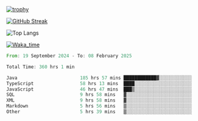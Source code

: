 <!--
**ren-joey/ren-joey** is a ✨ _special_ ✨ repository because its `README.md` (this file) appears on your GitHub profile.

Here are some ideas to get you started:

- 🔭 I’m currently working on ...
- 🌱 I’m currently learning ...
- 👯 I’m looking to collaborate on ...
- 🤔 I’m looking for help with ...
- 💬 Ask me about ...
- 📫 How to reach me: ...
- 😄 Pronouns: ...
- ⚡ Fun fact: ...
-->

[![trophy](https://github-profile-trophy.vercel.app/?username=ren-joey&theme=darkhub&column=5)](https://github.com/ren-joey)

[![GitHub Streak](https://streak-stats.demolab.com/?user=ren-joey&theme=dark)](https://github.com/ren-joey)

![Top Langs](https://github-readme-stats.vercel.app/api/top-langs?username=ren-joey&show_icons=true&layout=compact&locale=en&hide=html,CSS,scss,Pug,Twig&theme=dark)

[![Waka_time](https://github-readme-stats.vercel.app/api/wakatime?username=joeyren&theme=dark)](https://github.com/ren-joey)

<!--START_SECTION:waka-->

```rust
From: 19 September 2024 - To: 08 February 2025

Total Time: 360 hrs 1 min

Java                       185 hrs 57 mins ████████████▓░░░░░░░░░░░░   50.85 %
TypeScript                 58 hrs 13 mins  ████░░░░░░░░░░░░░░░░░░░░░   15.92 %
JavaScript                 46 hrs 47 mins  ███▒░░░░░░░░░░░░░░░░░░░░░   12.79 %
SQL                        9 hrs 58 mins   ▓░░░░░░░░░░░░░░░░░░░░░░░░   02.73 %
XML                        9 hrs 58 mins   ▓░░░░░░░░░░░░░░░░░░░░░░░░   02.73 %
Markdown                   5 hrs 56 mins   ▒░░░░░░░░░░░░░░░░░░░░░░░░   01.63 %
Other                      5 hrs 39 mins   ▒░░░░░░░░░░░░░░░░░░░░░░░░   01.55 %
```

<!--END_SECTION:waka-->
